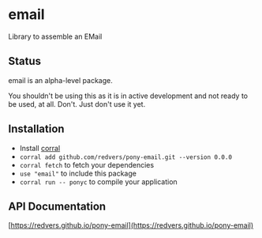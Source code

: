 # email

Library to assemble an EMail

## Status

email is an alpha-level package.

You shouldn't be using this as it is in active development and not ready to be used, at all. Don't. Just don't use it yet.

## Installation

* Install [corral](https://github.com/ponylang/corral)
* `corral add github.com/redvers/pony-email.git --version 0.0.0`
* `corral fetch` to fetch your dependencies
* `use "email"` to include this package
* `corral run -- ponyc` to compile your application

## API Documentation

[https://redvers.github.io/pony-email](https://redvers.github.io/pony-email)

